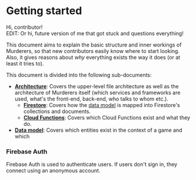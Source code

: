 # Getting started

Hi, contributor!\
EDIT: Or hi, future version of me that got stuck and questions everything!

This document aims to explain the basic structure and inner workings of Murderers, so that new contributors easily know where to start looking.
Also, it gives reasons about *why* everything exists the way it does (or at least it tries to).

This document is divided into the following sub-documents:

* [**Architecture**](architecture.md): Covers the upper-level file architecture as well as the architecture of Murderers itself (which services and frameworks are used, what's the front-end, back-end, who talks to whom etc.).
  * [**Firestore**](firestore.md): Covers how the [data model](data_model.md) is mapped into Firestore's collections and documents.
  * [**Cloud Functions**](cloud_functions.md): Covers which Cloud Functions exist and what they do.
* [**Data model**](data_model.md): Covers which entities exist in the context of a game and which 

### Firebase Auth

Firebase Auth is used to authenticate users.
If users don't sign in, they connect using an anonymous account.

